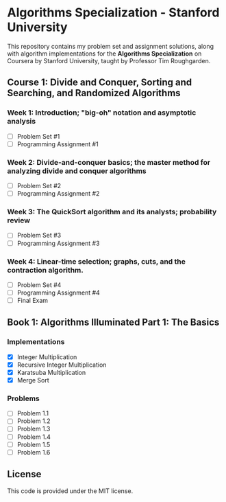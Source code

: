 # Algorithms Specialization - Stanford University
This repository contains my problem set and assignment solutions, along with algorithm implementations for the **Algorithms Specialization** on Coursera by Stanford University, taught by Professor Tim Roughgarden.

## Course 1: Divide and Conquer, Sorting and Searching, and Randomized Algorithms

### Week 1: Introduction; "big-oh" notation and asymptotic analysis
- [ ] Problem Set #1
- [ ] Programming Assignment #1

### Week 2: Divide-and-conquer basics; the master method for analyzing divide and conquer algorithms

- [ ] Problem Set #2
- [ ] Programming Assignment #2

### Week 3: The QuickSort algorithm and its analysts; probability review
- [ ] Problem Set #3
- [ ] Programming Assignment #3

### Week 4: Linear-time selection; graphs, cuts, and the contraction algorithm.
- [ ] Problem Set #4
- [ ] Programming Assignment #4
- [ ] Final Exam

## Book 1: Algorithms Illuminated Part 1: The Basics

### Implementations
- [x] Integer Multiplication
- [x] Recursive Integer Multiplication
- [x] Karatsuba Multiplication
- [x] Merge Sort
### Problems
- [ ] Problem 1.1
- [ ] Problem 1.2
- [ ] Problem 1.3
- [ ] Problem 1.4
- [ ] Problem 1.5
- [ ] Problem 1.6

## License

This code is provided under the MIT license.
